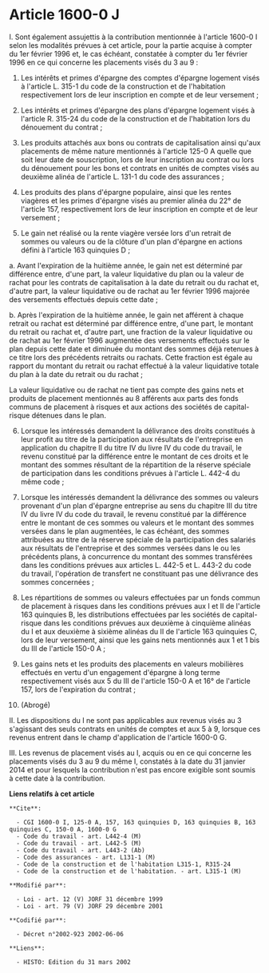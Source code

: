 # Article 1600-0 J

I. Sont également assujettis à la contribution mentionnée à l'article 1600-0 I selon les modalités prévues à cet article,
pour la partie acquise à compter du 1er février 1996 et, le cas échéant, constatée à compter du 1er février 1996 en ce qui
concerne les placements visés du 3 au 9 :

1. Les intérêts et primes d'épargne des comptes d'épargne logement visés à l'article L. 315-1 du code de la construction et
de l'habitation respectivement lors de leur inscription en compte et de leur versement ;

2. Les intérêts et primes d'épargne des plans d'épargne logement visés à l'article R. 315-24 du code de la construction et de
l'habitation lors du dénouement du contrat ;

3. Les produits attachés aux bons ou contrats de capitalisation ainsi qu'aux placements de même nature mentionnés à l'article
125-0 A quelle que soit leur date de souscription, lors de leur inscription au contrat ou lors du dénouement pour les bons et
contrats en unités de comptes visés au deuxième alinéa de l'article L. 131-1 du code des assurances ;

4. Les produits des plans d'épargne populaire, ainsi que les rentes viagères et les primes d'épargne visés au premier alinéa
du 22° de l'article 157, respectivement lors de leur inscription en compte et de leur versement ;

5. Le gain net réalisé ou la rente viagère versée lors d'un retrait de sommes ou valeurs ou de la clôture d'un plan d'épargne
en actions défini à l'article 163 quinquies D ;

a. Avant l'expiration de la huitième année, le gain net est déterminé par différence entre, d'une part, la valeur liquidative
du plan ou la valeur de rachat pour les contrats de capitalisation à la date du retrait ou du rachat et, d'autre part, la
valeur liquidative ou de rachat au 1er février 1996 majorée des versements effectués depuis cette date ;

b. Après l'expiration de la huitième année, le gain net afférent à chaque retrait ou rachat est déterminé par différence
entre, d'une part, le montant du retrait ou rachat et, d'autre part, une fraction de la valeur liquidative ou de rachat au
1er février 1996 augmentée des versements effectués sur le plan depuis cette date et diminuée du montant des sommes déjà
retenues à ce titre lors des précédents retraits ou rachats. Cette fraction est égale au rapport du montant du retrait ou
rachat effectué à la valeur liquidative totale du plan à la date du retrait ou du rachat ;

La valeur liquidative ou de rachat ne tient pas compte des gains nets et produits de placement mentionnés au 8 afférents aux
parts des fonds communs de placement à risques et aux actions des sociétés de capital-risque détenues dans le plan.

6. Lorsque les intéressés demandent la délivrance des droits constitués à leur profit au titre de la participation aux
résultats de l'entreprise en application du chapitre II du titre IV du livre IV du code du travail, le revenu constitué par
la différence entre le montant de ces droits et le montant des sommes résultant de la répartition de la réserve spéciale de
participation dans les conditions prévues à l'article L. 442-4 du même code ;

7. Lorsque les intéressés demandent la délivrance des sommes ou valeurs provenant d'un plan d'épargne entreprise au sens du
chapitre III du titre IV du livre IV du code du travail, le revenu constitué par la différence entre le montant de ces sommes
ou valeurs et le montant des sommes versées dans le plan augmentées, le cas échéant, des sommes attribuées au titre de la
réserve spéciale de la participation des salariés aux résultats de l'entreprise et des sommes versées dans le ou les
précédents plans, à concurrence du montant des sommes transférées dans les conditions prévues aux articles L. 442-5 et L.
443-2 du code du travail, l'opération de transfert ne constituant pas une délivrance des sommes concernées ;

8. Les répartitions de sommes ou valeurs effectuées par un fonds commun de placement à risques dans les conditions prévues
aux I et II de l'article 163 quinquies B, les distributions effectuées par les sociétés de capital-risque dans les conditions
prévues aux deuxième à cinquième alinéas du I et aux deuxième à sixième alinéas du II de l'article 163 quinquies C, lors de
leur versement, ainsi que les gains nets mentionnés aux 1 et 1 bis du III de l'article 150-0 A ;

9. Les gains nets et les produits des placements en valeurs mobilières effectués en vertu d'un engagement d'épargne à long
terme respectivement visés aux 5 du III de l'article 150-0 A et 16° de l'article 157, lors de l'expiration du contrat ;

10. (Abrogé)

II. Les dispositions du I ne sont pas applicables aux revenus visés au 3 s'agissant des seuls contrats en unités de comptes
et aux 5 à 9, lorsque ces revenus entrent dans le champ d'application de l'article 1600-0 G.

III. Les revenus de placement visés au I, acquis ou en ce qui concerne les placements visés du 3 au 9 du même I, constatés à
la date du 31 janvier 2014 et pour lesquels la contribution n'est pas encore exigible sont soumis à cette date à la
contribution.

**Liens relatifs à cet article**

	**Cite**:

	  - CGI 1600-0 I, 125-0 A, 157, 163 quinquies D, 163 quinquies B, 163 quinquies C, 150-0 A, 1600-0 G
	  - Code du travail - art. L442-4 (M)
	  - Code du travail - art. L442-5 (M)
	  - Code du travail - art. L443-2 (Ab)
	  - Code des assurances - art. L131-1 (M)
	  - Code de la construction et de l'habitation L315-1, R315-24
	  - Code de la construction et de l'habitation. - art. L315-1 (M)

	**Modifié par**:

	  - Loi - art. 12 (V) JORF 31 décembre 1999
	  - Loi - art. 79 (V) JORF 29 décembre 2001

	**Codifié par**:

	  - Décret n°2002-923 2002-06-06

	**Liens**:

	  - HISTO: Edition du 31 mars 2002
